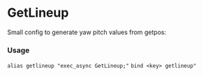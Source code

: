 # GetLineup
Small config to generate yaw pitch values from getpos:

### Usage
```alias getlineup "exec_async GetLineup;"```
```bind <key> getlineup"```
